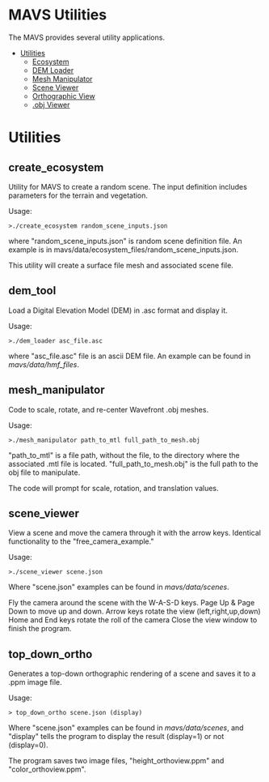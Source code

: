 # MAVS  Utilities
The MAVS provides several utility applications.

* [Utilities](#Utilities)  
  * [Ecosystem](##create_ecosystem)
  * [DEM Loader](##dem_tool)
  * [Mesh Manipulator](##mesh_manipulator)
  * [Scene Viewer](##scene_viewer)
  * [Orthographic View](##top_down_ortho)
  * [.obj Viewer](./MavsObjViewerUtility)

# Utilities

## create_ecosystem
Utility for MAVS to create a random scene. The input definition includes parameters for the terrain and vegetation.

Usage: 
``` shell
>./create_ecosystem random_scene_inputs.json
```
where "random_scene_inputs.json" is random scene definition file. An example is in mavs/data/ecosystem_files/random_scene_inputs.json.

This utility will create a surface file mesh and associated scene file.

## dem_tool
Load a Digital Elevation Model (DEM) in .asc format and display it.

Usage: 
``` shell
>./dem_loader asc_file.asc
```
where "asc_file.asc" file is an ascii DEM file. An example can be found in *mavs/data/hmf_files*.

## mesh_manipulator
Code to scale, rotate, and re-center Wavefront .obj meshes.

Usage:
``` shell
>./mesh_manipulator path_to_mtl full_path_to_mesh.obj
```
"path_to_mtl" is a file path, without the file, to the directory where the associated .mtl file is located. "full_path_to_mesh.obj" is the full path to the obj file to manipulate.

The code will prompt for scale, rotation, and translation values.

## scene_viewer
View a scene and move the camera through it with the arrow keys. Identical functionality to the "free_camera_example."

Usage: 
``` shell
>./scene_viewer scene.json
```
Where "scene.json" examples can be found in *mavs/data/scenes*. 

Fly the camera around the scene with the W-A-S-D keys. Page Up & Page Down to move up and down. Arrow keys rotate the view (left,right,up,down) Home and End keys rotate the roll of the camera Close the view window to finish the program.

## top_down_ortho
Generates a top-down orthographic rendering of a scene and saves it to a .ppm image file.

Usage: 
``` shell
> top_down_ortho scene.json (display)
```
Where "scene.json" examples can be found in *mavs/data/scenes*, and "display" tells the program to display the result (display=1) or not (display=0).

The program saves two image files, "height_orthoview.ppm" and "color_orthoview.ppm".
